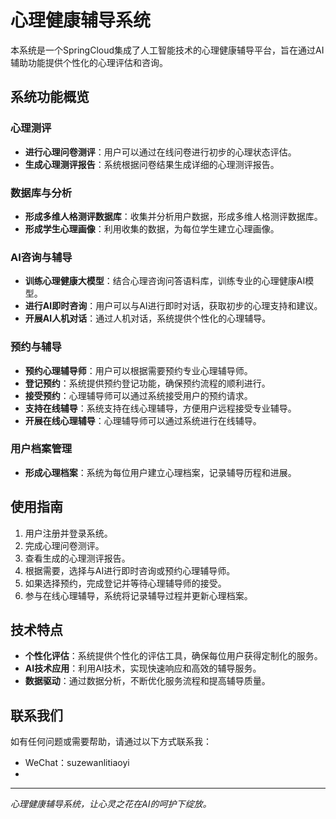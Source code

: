 # 心理健康辅导系统

本系统是一个SpringCloud集成了人工智能技术的心理健康辅导平台，旨在通过AI辅助功能提供个性化的心理评估和咨询。

## 系统功能概览

### 心理测评
- **进行心理问卷测评**：用户可以通过在线问卷进行初步的心理状态评估。
- **生成心理测评报告**：系统根据问卷结果生成详细的心理测评报告。

### 数据库与分析
- **形成多维人格测评数据库**：收集并分析用户数据，形成多维人格测评数据库。
- **形成学生心理画像**：利用收集的数据，为每位学生建立心理画像。

### AI咨询与辅导
- **训练心理健康大模型**：结合心理咨询问答语料库，训练专业的心理健康AI模型。
- **进行AI即时咨询**：用户可以与AI进行即时对话，获取初步的心理支持和建议。
- **开展AI人机对话**：通过人机对话，系统提供个性化的心理辅导。

### 预约与辅导
- **预约心理辅导师**：用户可以根据需要预约专业心理辅导师。
- **登记预约**：系统提供预约登记功能，确保预约流程的顺利进行。
- **接受预约**：心理辅导师可以通过系统接受用户的预约请求。
- **支持在线辅导**：系统支持在线心理辅导，方便用户远程接受专业辅导。
- **开展在线心理辅导**：心理辅导师可以通过系统进行在线辅导。

### 用户档案管理
- **形成心理档案**：系统为每位用户建立心理档案，记录辅导历程和进展。

## 使用指南

1. 用户注册并登录系统。
2. 完成心理问卷测评。
3. 查看生成的心理测评报告。
4. 根据需要，选择与AI进行即时咨询或预约心理辅导师。
5. 如果选择预约，完成登记并等待心理辅导师的接受。
6. 参与在线心理辅导，系统将记录辅导过程并更新心理档案。

## 技术特点

- **个性化评估**：系统提供个性化的评估工具，确保每位用户获得定制化的服务。
- **AI技术应用**：利用AI技术，实现快速响应和高效的辅导服务。
- **数据驱动**：通过数据分析，不断优化服务流程和提高辅导质量。

## 联系我们

如有任何问题或需要帮助，请通过以下方式联系我：

- WeChat：suzewanlitiaoyi
- 

---

*心理健康辅导系统，让心灵之花在AI的呵护下绽放。*
